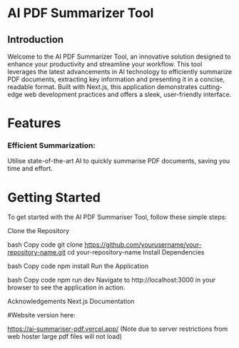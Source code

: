 # AI PDF Summarizer Tool

## Introduction
Welcome to the AI PDF Summarizer Tool, an innovative solution designed to enhance your productivity and streamline your workflow. This tool leverages the latest advancements in AI technology to efficiently summarize PDF documents, extracting key information and presenting it in a concise, readable format. Built with Next.js, this application demonstrates cutting-edge web development practices and offers a sleek, user-friendly interface.

# Features
### Efficient Summarization: 
Utilise state-of-the-art AI to quickly summarise PDF documents, saving you time and effort.

# Getting Started
To get started with the AI PDF Summariser Tool, follow these simple steps:

Clone the Repository

bash
Copy code
git clone https://github.com/yourusername/your-repository-name.git
cd your-repository-name
Install Dependencies

bash
Copy code
npm install
Run the Application

bash
Copy code
npm run dev
Navigate to http://localhost:3000 in your browser to see the application in action.


Acknowledgements
Next.js Documentation

#Website version here:

https://ai-summariser-pdf.vercel.app/
(Note due to server restrictions from web hoster large pdf files will not load)
